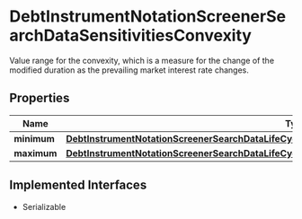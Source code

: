 

# DebtInstrumentNotationScreenerSearchDataSensitivitiesConvexity

Value range for the convexity, which is a measure for the change of the modified duration as the prevailing market interest rate changes.

## Properties

Name | Type | Description | Notes
------------ | ------------- | ------------- | -------------
**minimum** | [**DebtInstrumentNotationScreenerSearchDataLifeCycleMaturityRestrictionRemainingTermYearsMinimum**](DebtInstrumentNotationScreenerSearchDataLifeCycleMaturityRestrictionRemainingTermYearsMinimum.md) |  |  [optional]
**maximum** | [**DebtInstrumentNotationScreenerSearchDataLifeCycleMaturityRestrictionRemainingTermYearsMaximum**](DebtInstrumentNotationScreenerSearchDataLifeCycleMaturityRestrictionRemainingTermYearsMaximum.md) |  |  [optional]


## Implemented Interfaces

* Serializable


